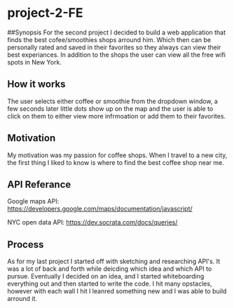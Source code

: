 # project-2-FE

##Synopsis
For the second project I decided to build a web application that finds the best cofee/smoothies shops arround him. Which then can be personally rated and saved in their favorites so they always can view their best experiances. In addition to the shops the user can view all the free wifi spots in New York.

## How it works
The user selects either coffee or smoothie from the dropdown window, a few seconds later little dots show up on the map and the user is able to click on them to either view more infrmoation or add them to their favorites.


## Motivation

My motivation was my passion for coffee shops. When I travel to a new city, the first thing I liked to know is where to find the best coffee shop near me.

## API Referance

Google maps API: https://developers.google.com/maps/documentation/javascript/

NYC open data API:
https://dev.socrata.com/docs/queries/

## Process
As for my last project I started off with sketching and researching API's. It was a lot of back and forth while deicding which idea and which API to pursue. Eventually I decided on an idea, and I started whiteboarding everything out and then started to write the code. I hit many opstacles, however with each wall I hit I leanred something new and I was able to build arround it.
